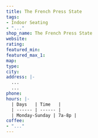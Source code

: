 ```yaml
---
title: The French Press State
tags:
- Indoor Seating
- "..."
shop_name: The French Press State
website: 
rating: 
featured_min: 
featured_max_1: 
map: 
type: 
city: 
address: |-
  ...
  ...
phone: 
hours: |-
  | Days   | Time   |
  | ------ | ------ |
  | Monday-Sunday | 7a-8p |
coffee:
- "..."
---
```


